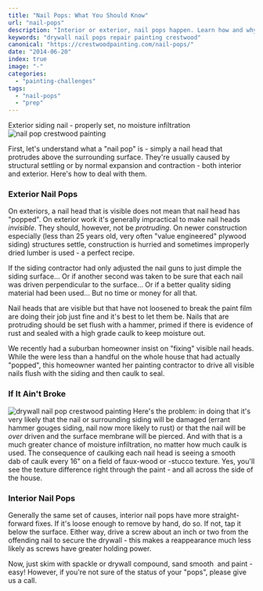 ```yaml
---
title: "Nail Pops: What You Should Know"
url: "nail-pops"
description: "Interior or exterior, nail pops happen. Learn how and why, and what reasonable expectations might be."
keywords: "drywall nail pops repair painting crestwood"
canonical: "https://crestwoodpainting.com/nail-pops/"
date: "2014-06-20"
index: true
image: "-"
categories:
  - "painting-challenges"
tags:
  - "nail-pops"
  - "prep"
---
```

Exterior siding nail - properly set, no moisture infiltration
![nail pop crestwood painting](/images/nail-pop-surface-intact.webp)

First, let's understand what a "nail pop" is - simply a nail head that protrudes above the surrounding surface. They're usually caused by structural settling or by normal expansion and contraction - both interior and exterior. Here's how to deal with them.

### Exterior Nail Pops

On exteriors, a nail head that is visible does not mean that nail head has "popped". On exterior work it's generally impractical to make nail heads _invisible_. They should, however, not be _protruding_. On newer construction especially (less than 25 years old, very often "value engineered" plywood siding) structures settle, construction is hurried and sometimes improperly dried lumber is used - a perfect recipe.

If the siding contractor had only adjusted the nail guns to just dimple the siding surface... Or if another second was taken to be sure that each nail was driven perpendicular to the surface... Or if a better quality siding material had been used... But no time or money for all that.

Nail heads that are visible but that have not loosened to break the paint film are doing their job just fine and it's best to let them be. Nails that are protruding should be set flush with a hammer, primed if there is evidence of rust and sealed with a high grade caulk to keep moisture out.

We recently had a suburban homeowner insist on "fixing" visible nail heads. While the were less than a handful on the whole house that had actually "popped", this homeowner wanted her painting contractor to drive all visible nails flush with the siding and then caulk to seal.

### If It Ain't Broke

![drywall nail pop crestwood painting](/images/nail-pop-drywall.webp)
Here's the problem: in doing that it's very likely that the nail or surrounding siding will be damaged (errant hammer gouges siding, nail now more likely to rust) or that the nail will be _over_ driven and the surface membrane will be pierced. And with that is a much greater chance of moisture infiltration, no matter how much caulk is used. The consequence of caulking each nail head is seeing a smooth dab of caulk every 16" on a field of faux-wood or -stucco texture. Yes, you'll see the texture difference right through the paint - and all across the side of the house.

### Interior Nail Pops

Generally the same set of causes, interior nail pops have more straight-forward fixes. If it's loose enough to remove by hand, do so. If not, tap it below the surface. Either way, drive a screw about an inch or two from the offending nail to secure the drywall - this makes a reappearance much less likely as screws have greater holding power.

Now, just skim with spackle or drywall compound, sand smooth  and paint - easy! However, if you're not sure of the status of your "pops", please give us a call.
